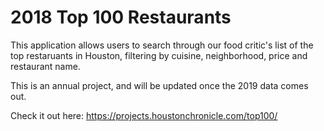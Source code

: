 # 2018 Top 100 Restaurants
This application allows users to search through our food critic's list of the top restaruants in Houston, filtering by cuisine, neighborhood, price and restaurant name.

This is an annual project, and will be updated once the 2019 data comes out.

Check it out here: https://projects.houstonchronicle.com/top100/
